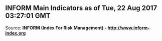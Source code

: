 ## INFORM Main Indicators as of Tue, 22 Aug 2017 03:27:01 GMT

Source: **INFORM (Index For Risk Management) - http://www.inform-index.org**